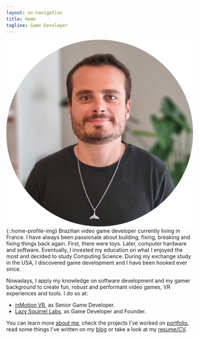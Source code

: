 ```yaml
---
layout: no-navigation
title: Home
tagline: Game Developer
---
```

![A profile picture of Matheus](assets/images/profile_circle.png){:.home-profile-img}
Brazilian video game developer currently living in France. I have always been passionate about building, fixing, breaking and fixing things back again. First, there were toys. Later, computer hardware and software. Eventually, I invested my education on what I enjoyed the most and decided to study Computing Science. During my exchange study in the USA, I discovered game development and I have been hooked ever since. 

Nowadays, I apply my knowledge on software development and my gamer background to create fun, robust and performant video games, VR experiences and tools. I do so at:
- [inMotion VR](https://corpusvr.com), as Senior Game Developer.
- [Lazy Squirrel Labs](https://lslabs.dev), as Game Developer and Founder.

You can learn more [about me](about.html), check the projects I've worked on [portfolio](portfolio.html), read some things I've written on my [blog](https://blog.lslabs.dev) or take a look at my [resume/CV](assets/Matheus_Amazonas_Resume.pdf).